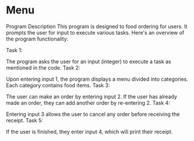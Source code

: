 # Menu
Program Description
This program is designed to food ordering for users. It prompts the user for input to execute various tasks. Here's an overview of the program functionality:

Task 1:

The program asks the user for an input (integer) to execute a task as mentioned in the code.
Task 2:

Upon entering input 1, the program displays a menu divided into categories. Each category contains food items.
Task 3:

The user can make an order by entering input 2. If the user has already made an order, they can add another order by re-entering 2.
Task 4:

Entering input 3 allows the user to cancel any order before receiving the receipt.
Task 5:

If the user is finished, they enter input 4, which will print their receipt.
